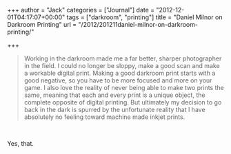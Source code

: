 +++
author = "Jack"
categories = ["Journal"]
date = "2012-12-01T04:17:07+00:00"
tags = ["darkroom", "printing"]
title = "Daniel Milnor on Darkroom Printing"
url = "/2012/201211daniel-milnor-on-darkroom-printing/"

+++

> Working in the darkroom made me a far better, sharper photographer in the field. I could no longer be sloppy, make a good scan and make a workable digital print. Making a good darkroom print starts with a good negative, so you have to be more focused and more on your game. I also love the reality of never being able to make two prints the same, meaning that each and every print is a unique object, the complete opposite of digital printing. But ultimately my decision to go back in the dark is spurred by the unfortunate reality that I have absolutely no feeling toward machine made inkjet prints.

&nbsp;

Yes, that.